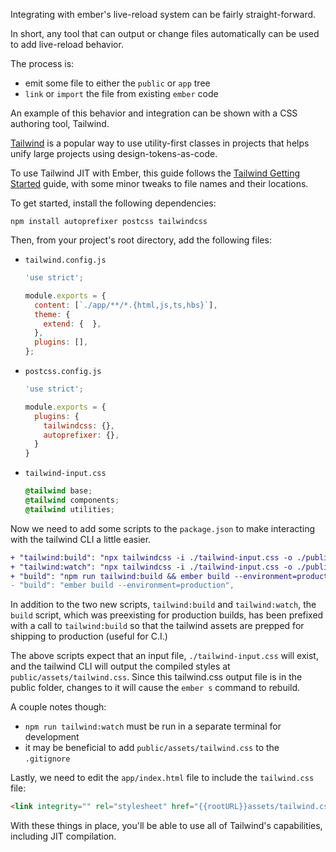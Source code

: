 Integrating with ember's live-reload system can be fairly straight-forward.

In short, any tool that can output or change files automatically can be used to add live-reload behavior.

The process is:

- emit some file to either the `public` or `app` tree
- `link` or `import` the file from existing `ember` code

An example of this behavior and integration can be shown with a CSS authoring tool, Tailwind.


[Tailwind](https://tailwindcss.com/) is a popular way to use utility-first classes in projects that helps unify large projects using design-tokens-as-code.

To use Tailwind JIT with Ember, this guide follows the [Tailwind Getting Started](https://tailwindcss.com/docs/installation) guide, with some minor tweaks to file names and their locations.

To get started, install the following dependencies:
```shell
npm install autoprefixer postcss tailwindcss
```

Then, from your project's root directory, add the following files:

- `tailwind.config.js`

  ```js {data-filename="tailwind.config.js"}
  'use strict';

  module.exports = {
    content: [`./app/**/*.{html,js,ts,hbs}`],
    theme: {
      extend: {  },
    },
    plugins: [],
  };
  ```

- `postcss.config.js`

  ```js {data-filename="postcss.config.js"}
  'use strict';

  module.exports = {
    plugins: {
      tailwindcss: {},
      autoprefixer: {},
    }
  }
  ```

- `tailwind-input.css`

  ```css {data-filename="tailwind-input.css"}
  @tailwind base;
  @tailwind components;
  @tailwind utilities;
  ```

Now we need to add some scripts to the `package.json` to make
interacting with the tailwind CLI a little easier.

```diff {data-filename="package.json"}
+ "tailwind:build": "npx tailwindcss -i ./tailwind-input.css -o ./public/assets/tailwind.css",
+ "tailwind:watch": "npx tailwindcss -i ./tailwind-input.css -o ./public/assets/tailwind.css --watch",
+ "build": "npm run tailwind:build && ember build --environment=production",
- "build": "ember build --environment=production",
```

In addition to the two new scripts, `tailwind:build` and `tailwind:watch`, the `build` script, which was preexisting for production builds, has been prefixed with a call to `tailwind:build` so that the tailwind assets are prepped for shipping to production (useful for C.I.)

The above scripts expect that an input file, `./tailwind-input.css` will exist, and the tailwind CLI will output the compiled styles at `public/assets/tailwind.css`. Since this tailwind.css output file is in the public folder, changes to it will cause the `ember s` command to rebuild.

A couple notes though:
- `npm run tailwind:watch` must be run in a separate terminal for development
- it may be beneficial to add `public/assets/tailwind.css` to the `.gitignore`

Lastly, we need to edit the `app/index.html` file to include the `tailwind.css` file:

```html
<link integrity="" rel="stylesheet" href="{{rootURL}}assets/tailwind.css">`
```

With these things in place, you'll be able to use all of Tailwind's capabilities, including JIT compilation.
